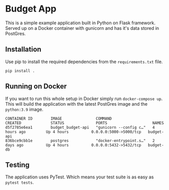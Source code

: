 # Budget App
This is a simple example application built in Python on Flask framework. Served up on a Docker container with gunicorn and has it's data stored in PostGres.

## Installation
Use pip to install the required dependencies from the `requirements.txt` file.

```
pip install .
```

## Running on Docker
If you want to run this whole setup in Docker simply run `docker-compose up`. This will build the application with the latest PostGres image and the `python:3.9` image.

```
CONTAINER ID        IMAGE               COMMAND                  CREATED             STATUS              PORTS                    NAMES
d5f2785e6ea1        budget_budget-api   "gunicorn --config c…"   4 hours ago         Up 4 hours          0.0.0.0:5000->5000/tcp   budget-api
836bce9cbb1e        postgres            "docker-entrypoint.s…"   2 days ago          Up 4 hours          0.0.0.0:5432->5432/tcp   budget-db
```

## Testing
The application uses PyTest. Which means your test suite is as easy as `pytest tests`.